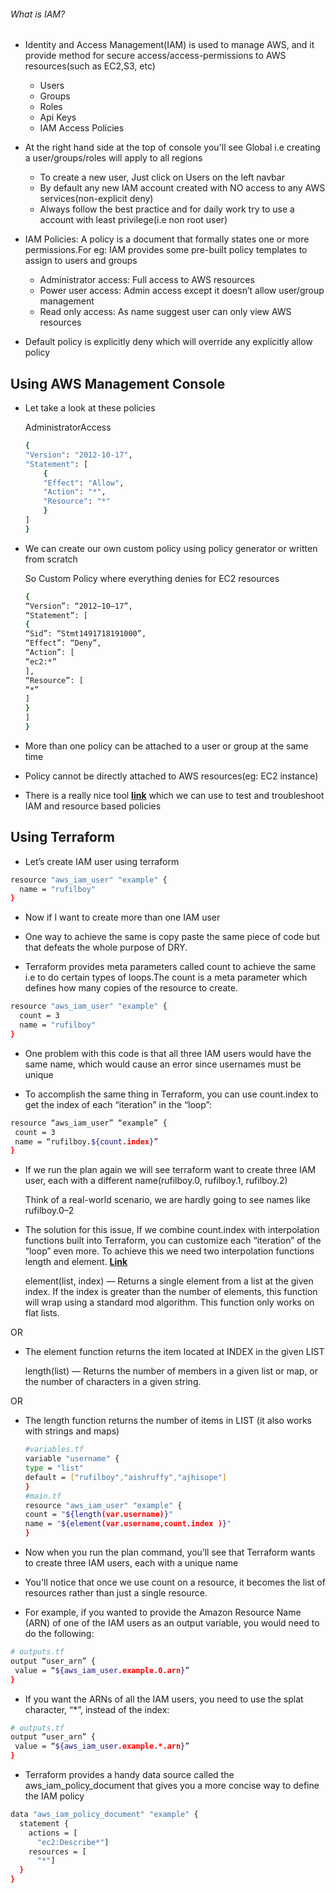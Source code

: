 ###### What is IAM?

* Identity and Access Management(IAM) is used to manage AWS, and it provide method for secure access/access-permissions to AWS resources(such as EC2,S3, etc)

    * Users
    * Groups
    * Roles
    * Api Keys
    * IAM Access Policies

* At the right hand side at the top of console you'll see Global i.e creating a user/groups/roles will apply to all regions

    * To create a new user, Just click on Users on the left navbar
    * By default any new IAM account created with NO access to any AWS services(non-explicit deny)
    * Always follow the best practice and for daily work try to use a account with least privilege(i.e non root user)

* IAM Policies: A policy is a document that formally states one or more permissions.For eg: IAM provides some pre-built policy templates to assign to users and groups

    * Administrator access: Full access to AWS resources
    * Power user access: Admin access except it doesn’t allow user/group management
    * Read only access: As name suggest user can only view AWS resources

* Default policy is explicitly deny which will override any explicitly allow policy

## Using AWS Management Console 

* Let take a look at these policies

    AdministratorAccess

    ```sh
    {
    "Version": "2012-10-17",
    "Statement": [
        {
        "Effect": "Allow",
        "Action": "*",
        "Resource": "*"
        }
    ]
    }
    ```

* We can create our own custom policy using policy generator or written from scratch

    So Custom Policy where everything denies for EC2 resources

    ```sh
    {
    “Version”: “2012–10–17”,
    “Statement”: [
    {
    “Sid”: “Stmt1491718191000”,
    “Effect”: “Deny”,
    “Action”: [
    “ec2:*”
    ],
    “Resource”: [
    “*”
    ]
    }
    ]
    }
    ```

* More than one policy can be attached to a user or group at the same time
* Policy cannot be directly attached to AWS resources(eg: EC2 instance)
* There is a really nice tool [**link**](https://policysim.aws.amazon.com) which we can use to test and troubleshoot IAM and resource based policies

## Using Terraform

* Let’s create IAM user using terraform

```sh
resource "aws_iam_user" "example" {
  name = "rufilboy"
}
```

* Now if I want to create more than one IAM user

* One way to achieve the same is copy paste the same piece of code but that defeats the whole purpose of DRY.

* Terraform provides meta parameters called count to achieve the same i.e to do certain types of loops.The count is a meta parameter which defines how many copies of the resource to create.

```sh
resource "aws_iam_user" "example" {
  count = 3
  name = "rufilboy"
}
```

* One problem with this code is that all three IAM users would have the same name, which would cause an error since usernames must be unique

* To accomplish the same thing in Terraform, you can use count.index to get the index of each “iteration” in the “loop”:

```sh
resource “aws_iam_user” “example” {
 count = 3
 name = “rufilboy.${count.index}”
}
```

* If we run the plan again we will see terraform want to create three IAM user, each with a different name(rufilboy.0, rufilboy.1, rufilboy.2)

    Think of a real-world scenario, we are hardly going to see names like rufilboy.0–2

* The solution for this issue, If we combine count.index with interpolation functions built into Terraform, you can customize each “iteration” of the “loop” even more. To achieve this we need two interpolation functions length and element. [**Link**](https://www.terraform.io/docs/configuration/interpolation.html)


    element(list, index) — Returns a single element from a list at the given index. If the index is greater than the number of elements, this function will wrap using a standard mod algorithm. This function only works on flat lists.

OR

* The element function returns the item located at INDEX in the given LIST

    length(list) — Returns the number of members in a given list or map, or the number of characters in a given string.

OR

* The length function returns the number of items in LIST (it also works with strings and maps)

    ```sh
    #variables.tf
    variable "username" {
    type = "list"
    default = ["rufilboy","aishruffy","ajhisope"]
    }
    #main.tf
    resource "aws_iam_user" "example" {
    count = "${length(var.username)}"
    name = "${element(var.username,count.index )}"
    }
    ```

* Now when you run the plan command, you’ll see that Terraform wants to create three IAM users, each with a unique name

* You'll notice that once we use count on a resource, it becomes the list of resources rather than just a single resource.

* For example, if you wanted to provide the Amazon Resource Name (ARN) of one of the IAM users as an output variable, you would need to do the following:

```sh
# outputs.tf
output “user_arn” {
 value = “${aws_iam_user.example.0.arn}”
}
```

* If you want the ARNs of all the IAM users, you need to use the splat character, “*”, instead of the index:

```sh
# outputs.tf
output “user_arn” {
 value = “${aws_iam_user.example.*.arn}”
}
```

* Terraform provides a handy data source called the aws_iam_policy_document that gives you a more concise way to define the IAM policy

```sh
data "aws_iam_policy_document" "example" {
  statement {
    actions = [
      "ec2:Describe*"]
    resources = [
      "*"]
  }
}
```
